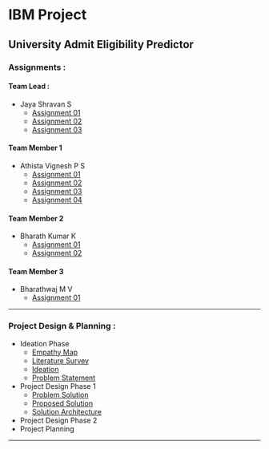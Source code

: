 # IBM Project

## University Admit Eligibility Predictor

### Assignments :

#### Team Lead :
- Jaya Shravan S
    - [Assignment 01](./Assignments/Team%20Lead/Assignment-01/JayaShravan_Assignment_1.ipynb)
    - [Assignment 02](./Assignments/Team%20Lead/Assignment-02/JayaShravan_Assignment%202.ipynb)
    - [Assignment 03](./Assignments/Team%20Lead/Assignment-03/JayaShravan_Assignment_3.ipynb)
#### Team Member 1
- Athista Vignesh P S
    - [Assignment 01](./Assignments/Team%20Member%201/Assignment-01/AthistaVignesh_Assignment_1.ipynb)
    - [Assignment 02](./Assignments/Team%20Member%201/Assignment-02/AthistaVignesh_Assignment_2.ipynb)
    - [Assignment 03](./Assignments/Team%20Member%201/Assignment-03/AthistaVignesh_Assignment_3.ipynb)
    - [Assignment 04](./Assignments/Team%20Member%201/Assignment-04/AthistaVignesh_Assignment_4.ipynb)
#### Team Member 2
- Bharath Kumar K
    - [Assignment 01](./Assignments/Team%20Member%202/Assignment-01/BharathKumar_Assignment_1.ipynb)
    - [Assignment 02](./Assignments/Team%20Member%202/Assignment-02/BharathKumar_Assignment%202.ipynb)
#### Team Member 3
- Bharathwaj M V
    - [Assignment 01](.)

---

### Project Design & Planning :
- Ideation Phase
    - [Empathy Map](./Project%20Design%20%26%20Planning/Ideation%20Phase/Empathy%20Map.pdf)
    - [Literature Survey](./Project%20Design%20%26%20Planning/Ideation%20Phase/Literature%20Survey%20University%20predictor.pdf)
    - [Ideation](./Project%20Design%20%26%20Planning/Ideation%20Phase/Ideate.pdf)
    - [Problem Statement](./Project%20Design%20%26%20Planning/Ideation%20Phase/Problem%20Statement.pdf)
- Project Design Phase 1
    - [Problem Solution](./Project%20Design%20%26%20Planning/Project%20Design%20Phase%201/Copy%20of%20Problem_solution_fit%20Sample%20Template%20-%20Problem_solution_fit.pdf)
    - [Proposed Solution](./Project%20Design%20%26%20Planning/Project%20Design%20Phase%201/Proposed%20Solution.docx%20-%20Proposed%20Solution.docx.pdf)
    - [Solution Architecture](./Project%20Design%20%26%20Planning/Project%20Design%20Phase%201/Solution%20Architecture%20-%20Solution%20Architecture.pdf)
- Project Design Phase 2
- Project Planning

---
